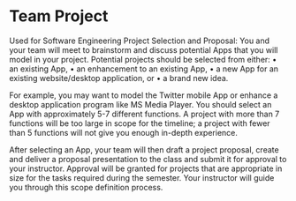 # Team Project
 Used for Software Engineering
Project Selection and Proposal:
You and your team will meet to brainstorm and discuss potential Apps that you will model in your project.
Potential projects should be selected from either:
• an existing App,
• an enhancement to an existing App,
• a new App for an existing website/desktop application, or
• a brand new idea.


For example, you may want to model the Twitter mobile App or enhance a desktop application program like
MS Media Player. You should select an App with approximately 5-7 different functions. A project with more
than 7 functions will be too large in scope for the timeline; a project with fewer than 5 functions will not give
you enough in-depth experience.


After selecting an App, your team will then draft a project proposal, create and deliver a proposal
presentation to the class and submit it for approval to your instructor. Approval will be granted for projects
that are appropriate in size for the tasks required during the semester. Your instructor will guide you
through this scope definition process.
